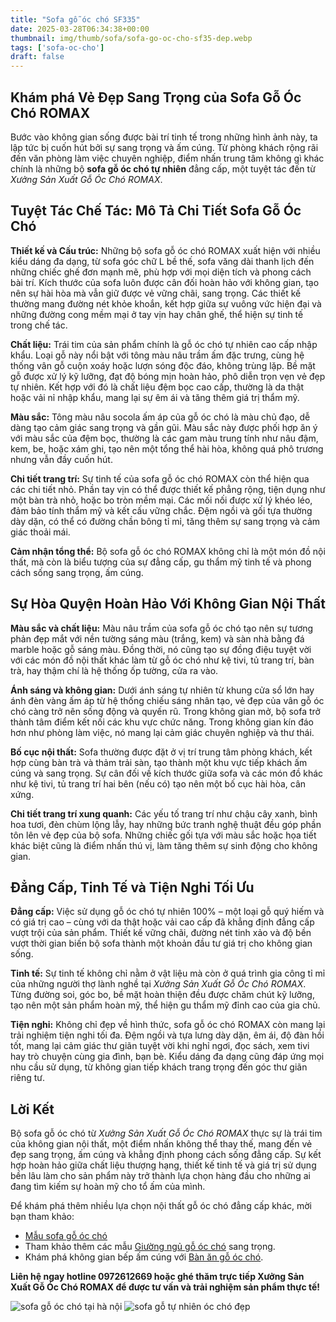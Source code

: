 ```yaml
---
title: "Sofa gỗ óc chó SF335"
date: 2025-03-28T06:34:38+00:00
thumbnail: img/thumb/sofa/sofa-go-oc-cho-sf35-dep.webp
tags: ['sofa-oc-cho']
draft: false
---
```

## Khám phá Vẻ Đẹp Sang Trọng của Sofa Gỗ Óc Chó ROMAX

Bước vào không gian sống được bài trí tinh tế trong những hình ảnh này, ta lập tức bị cuốn hút bởi sự sang trọng và ấm cúng. Từ phòng khách rộng rãi đến văn phòng làm việc chuyên nghiệp, điểm nhấn trung tâm không gì khác chính là những bộ **sofa gỗ óc chó tự nhiên** đẳng cấp, một tuyệt tác đến từ *Xưởng Sản Xuất Gỗ Óc Chó ROMAX*.

## Tuyệt Tác Chế Tác: Mô Tả Chi Tiết Sofa Gỗ Óc Chó

**Thiết kế và Cấu trúc:** Những bộ sofa gỗ óc chó ROMAX xuất hiện với nhiều kiểu dáng đa dạng, từ sofa góc chữ L bề thế, sofa văng dài thanh lịch đến những chiếc ghế đơn mạnh mẽ, phù hợp với mọi diện tích và phong cách bài trí. Kích thước của sofa luôn được cân đối hoàn hảo với không gian, tạo nên sự hài hòa mà vẫn giữ được vẻ vững chãi, sang trọng. Các thiết kế thường mang đường nét khỏe khoắn, kết hợp giữa sự vuông vức hiện đại và những đường cong mềm mại ở tay vịn hay chân ghế, thể hiện sự tinh tế trong chế tác.

**Chất liệu:** Trái tim của sản phẩm chính là gỗ óc chó tự nhiên cao cấp nhập khẩu. Loại gỗ này nổi bật với tông màu nâu trầm ấm đặc trưng, cùng hệ thống vân gỗ cuộn xoáy hoặc lượn sóng độc đáo, không trùng lặp. Bề mặt gỗ được xử lý kỹ lưỡng, đạt độ bóng mịn hoàn hảo, phô diễn trọn vẹn vẻ đẹp tự nhiên. Kết hợp với đó là chất liệu đệm bọc cao cấp, thường là da thật hoặc vải nỉ nhập khẩu, mang lại sự êm ái và tăng thêm giá trị thẩm mỹ.

**Màu sắc:** Tông màu nâu socola ấm áp của gỗ óc chó là màu chủ đạo, dễ dàng tạo cảm giác sang trọng và gần gũi. Màu sắc này được phối hợp ăn ý với màu sắc của đệm bọc, thường là các gam màu trung tính như nâu đậm, kem, be, hoặc xám ghi, tạo nên một tổng thể hài hòa, không quá phô trương nhưng vẫn đầy cuốn hút.

**Chi tiết trang trí:** Sự tinh tế của sofa gỗ óc chó ROMAX còn thể hiện qua các chi tiết nhỏ. Phần tay vịn có thể được thiết kế phẳng rộng, tiện dụng như một bàn trà nhỏ, hoặc bo tròn mềm mại. Các mối nối được xử lý khéo léo, đảm bảo tính thẩm mỹ và kết cấu vững chắc. Đệm ngồi và gối tựa thường dày dặn, có thể có đường chần bông tỉ mỉ, tăng thêm sự sang trọng và cảm giác thoải mái.

**Cảm nhận tổng thể:** Bộ sofa gỗ óc chó ROMAX không chỉ là một món đồ nội thất, mà còn là biểu tượng của sự đẳng cấp, gu thẩm mỹ tinh tế và phong cách sống sang trọng, ấm cúng.

## Sự Hòa Quyện Hoàn Hảo Với Không Gian Nội Thất

**Màu sắc và chất liệu:** Màu nâu trầm của sofa gỗ óc chó tạo nên sự tương phản đẹp mắt với nền tường sáng màu (trắng, kem) và sàn nhà bằng đá marble hoặc gỗ sáng màu. Đồng thời, nó cũng tạo sự đồng điệu tuyệt vời với các món đồ nội thất khác làm từ gỗ óc chó như kệ tivi, tủ trang trí, bàn trà, hay thậm chí là hệ thống ốp tường, cửa ra vào.

**Ánh sáng và không gian:** Dưới ánh sáng tự nhiên từ khung cửa sổ lớn hay ánh đèn vàng ấm áp từ hệ thống chiếu sáng nhân tạo, vẻ đẹp của vân gỗ óc chó càng trở nên sống động và quyến rũ. Trong không gian mở, bộ sofa trở thành tâm điểm kết nối các khu vực chức năng. Trong không gian kín đáo hơn như phòng làm việc, nó mang lại cảm giác chuyên nghiệp và thư thái.

**Bố cục nội thất:** Sofa thường được đặt ở vị trí trung tâm phòng khách, kết hợp cùng bàn trà và thảm trải sàn, tạo thành một khu vực tiếp khách ấm cúng và sang trọng. Sự cân đối về kích thước giữa sofa và các món đồ khác như kệ tivi, tủ trang trí hai bên (nếu có) tạo nên một bố cục hài hòa, cân xứng.

**Chi tiết trang trí xung quanh:** Các yếu tố trang trí như chậu cây xanh, bình hoa tươi, đèn chùm lộng lẫy, hay những bức tranh nghệ thuật đều góp phần tôn lên vẻ đẹp của bộ sofa. Những chiếc gối tựa với màu sắc hoặc họa tiết khác biệt cũng là điểm nhấn thú vị, làm tăng thêm sự sinh động cho không gian.

## Đẳng Cấp, Tinh Tế và Tiện Nghi Tối Ưu

**Đẳng cấp:** Việc sử dụng gỗ óc chó tự nhiên 100% – một loại gỗ quý hiếm và có giá trị cao – cùng với da thật hoặc vải cao cấp đã khẳng định đẳng cấp vượt trội của sản phẩm. Thiết kế vững chãi, đường nét tinh xảo và độ bền vượt thời gian biến bộ sofa thành một khoản đầu tư giá trị cho không gian sống.

**Tinh tế:** Sự tinh tế không chỉ nằm ở vật liệu mà còn ở quá trình gia công tỉ mỉ của những người thợ lành nghề tại *Xưởng Sản Xuất Gỗ Óc Chó ROMAX*. Từng đường soi, góc bo, bề mặt hoàn thiện đều được chăm chút kỹ lưỡng, tạo nên một sản phẩm hoàn mỹ, thể hiện gu thẩm mỹ đỉnh cao của gia chủ.

**Tiện nghi:** Không chỉ đẹp về hình thức, sofa gỗ óc chó ROMAX còn mang lại trải nghiệm tiện nghi tối đa. Đệm ngồi và tựa lưng dày dặn, êm ái, độ đàn hồi tốt, mang lại cảm giác thư giãn tuyệt vời khi nghỉ ngơi, đọc sách, xem tivi hay trò chuyện cùng gia đình, bạn bè. Kiểu dáng đa dạng cũng đáp ứng mọi nhu cầu sử dụng, từ không gian tiếp khách trang trọng đến góc thư giãn riêng tư.

## Lời Kết

Bộ sofa gỗ óc chó từ *Xưởng Sản Xuất Gỗ Óc Chó ROMAX* thực sự là trái tim của không gian nội thất, một điểm nhấn không thể thay thế, mang đến vẻ đẹp sang trọng, ấm cúng và khẳng định phong cách sống đẳng cấp. Sự kết hợp hoàn hảo giữa chất liệu thượng hạng, thiết kế tinh tế và giá trị sử dụng bền lâu làm cho sản phẩm này trở thành lựa chọn hàng đầu cho những ai đang tìm kiếm sự hoàn mỹ cho tổ ấm của mình.

Để khám phá thêm nhiều lựa chọn nội thất gỗ óc chó đẳng cấp khác, mời bạn tham khảo:

* [Mẫu sofa gỗ óc chó](https://romax.vn/danh-muc/phong-khach/sofa-go-oc-cho/)
* Tham khảo thêm các mẫu [Giường ngủ gỗ óc chó](https://romax.vn/danh-muc/phong-ngu/giuong-go-oc-cho/) sang trọng.
* Khám phá không gian bếp ấm cúng với [Bàn ăn gỗ óc chó](https://romax.vn/danh-muc/phong-bep/ban-an-go-oc-cho/).

**Liên hệ ngay hotline 0972612669 hoặc ghé thăm trực tiếp Xưởng Sản Xuất Gỗ Óc Chó ROMAX để được tư vấn và trải nghiệm sản phẩm thực tế!**

![sofa gỗ óc chó tại hà nội](/img/sofa/sf35/sofa-go-oc-cho-sf35-1.webp)
![sofa gỗ tự nhiên óc chó đẹp](/img/sofa/sf35/sofa-go-oc-cho-sf35-2.webp)